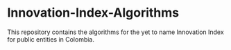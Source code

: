 # Innovation-Index-Algorithms
This repository contains the algorithms for the yet to name Innovation Index for public entities in Colombia.
